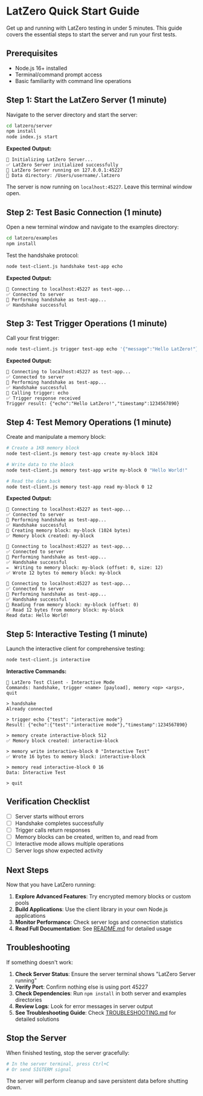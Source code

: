 # LatZero Quick Start Guide

Get up and running with LatZero testing in under 5 minutes. This guide covers the essential steps to start the server and run your first tests.

## Prerequisites

- Node.js 16+ installed
- Terminal/command prompt access
- Basic familiarity with command line operations

## Step 1: Start the LatZero Server (1 minute)

Navigate to the server directory and start the server:

```bash
cd latzero/server
npm install
node index.js start
```

**Expected Output:**
```
🚀 Initializing LatZero Server...
✅ LatZero Server initialized successfully
🌟 LatZero Server running on 127.0.0.1:45227
📁 Data directory: /Users/username/.latzero
```

The server is now running on `localhost:45227`. Leave this terminal window open.

## Step 2: Test Basic Connection (1 minute)

Open a new terminal window and navigate to the examples directory:

```bash
cd latzero/examples
npm install
```

Test the handshake protocol:

```bash
node test-client.js handshake test-app echo
```

**Expected Output:**
```
🔗 Connecting to localhost:45227 as test-app...
✅ Connected to server
🤝 Performing handshake as test-app...
✅ Handshake successful
```

## Step 3: Test Trigger Operations (1 minute)

Call your first trigger:

```bash
node test-client.js trigger test-app echo '{"message":"Hello LatZero!"}'
```

**Expected Output:**
```
🔗 Connecting to localhost:45227 as test-app...
✅ Connected to server
🤝 Performing handshake as test-app...
✅ Handshake successful
🚀 Calling trigger: echo
✅ Trigger response received
Trigger result: {"echo":"Hello LatZero!","timestamp":1234567890}
```

## Step 4: Test Memory Operations (1 minute)

Create and manipulate a memory block:

```bash
# Create a 1KB memory block
node test-client.js memory test-app create my-block 1024

# Write data to the block
node test-client.js memory test-app write my-block 0 "Hello World!"

# Read the data back
node test-client.js memory test-app read my-block 0 12
```

**Expected Output:**
```
🔗 Connecting to localhost:45227 as test-app...
✅ Connected to server
🤝 Performing handshake as test-app...
✅ Handshake successful
🧠 Creating memory block: my-block (1024 bytes)
✅ Memory block created: my-block

🔗 Connecting to localhost:45227 as test-app...
✅ Connected to server
🤝 Performing handshake as test-app...
✅ Handshake successful
✏️  Writing to memory block: my-block (offset: 0, size: 12)
✅ Wrote 12 bytes to memory block: my-block

🔗 Connecting to localhost:45227 as test-app...
✅ Connected to server
🤝 Performing handshake as test-app...
✅ Handshake successful
📖 Reading from memory block: my-block (offset: 0)
✅ Read 12 bytes from memory block: my-block
Read data: Hello World!
```

## Step 5: Interactive Testing (1 minute)

Launch the interactive client for comprehensive testing:

```bash
node test-client.js interactive
```

**Interactive Commands:**
```
🚀 LatZero Test Client - Interactive Mode
Commands: handshake, trigger <name> [payload], memory <op> <args>, quit

> handshake
Already connected

> trigger echo {"test": "interactive mode"}
Result: {"echo":{"test":"interactive mode"},"timestamp":1234567890}

> memory create interactive-block 512
✅ Memory block created: interactive-block

> memory write interactive-block 0 "Interactive Test"
✅ Wrote 16 bytes to memory block: interactive-block

> memory read interactive-block 0 16
Data: Interactive Test

> quit
```

## Verification Checklist

- [ ] Server starts without errors
- [ ] Handshake completes successfully
- [ ] Trigger calls return responses
- [ ] Memory blocks can be created, written to, and read from
- [ ] Interactive mode allows multiple operations
- [ ] Server logs show expected activity

## Next Steps

Now that you have LatZero running:

1. **Explore Advanced Features**: Try encrypted memory blocks or custom pools
2. **Build Applications**: Use the client library in your own Node.js applications
3. **Monitor Performance**: Check server logs and connection statistics
4. **Read Full Documentation**: See [README.md](README.md) for detailed usage

## Troubleshooting

If something doesn't work:

1. **Check Server Status**: Ensure the server terminal shows "LatZero Server running"
2. **Verify Port**: Confirm nothing else is using port 45227
3. **Check Dependencies**: Run `npm install` in both server and examples directories
4. **Review Logs**: Look for error messages in server output
5. **See Troubleshooting Guide**: Check [TROUBLESHOOTING.md](TROUBLESHOOTING.md) for detailed solutions

## Stop the Server

When finished testing, stop the server gracefully:

```bash
# In the server terminal, press Ctrl+C
# Or send SIGTERM signal
```

The server will perform cleanup and save persistent data before shutting down.